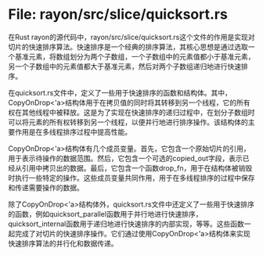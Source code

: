 # File: rayon/src/slice/quicksort.rs

在Rust rayon的源代码中，rayon/src/slice/quicksort.rs这个文件的作用是实现对切片的快速排序算法。快速排序是一个经典的排序算法，其核心思想是通过选取一个基准元素，将数组划分为两个子数组，一个子数组中的元素值都小于基准元素，另一个子数组中的元素值都大于基准元素，然后对两个子数组递归地进行快速排序。

在quicksort.rs文件中，定义了一些用于快速排序的函数和结构体。其中，CopyOnDrop<'a>结构体用于在拷贝值的同时将其转移到另一个线程，它的所有权在其他线程中被释放。这是为了实现在快速排序的递归过程中，在划分子数组时可以将元素的所有权转移到另一个线程，以便并行地进行排序操作。该结构体的主要作用是在多线程排序过程中提高性能。

CopyOnDrop<'a>结构体有几个成员变量。首先，它包含一个原始切片的引用，用于表示待操作的数据范围。然后，它包含一个可选的copied_out字段，表示已经从引用中拷贝出的数据。最后，它包含一个函数drop_fn，用于在结构体被销毁时执行一些特定的操作。这些成员变量共同作用，用于在多线程排序的过程中保存和传递需要操作的数据。

除了CopyOnDrop<'a>结构体外，quicksort.rs文件中还定义了一些用于快速排序的函数，例如quicksort_parallel函数用于并行地进行快速排序，quicksort_internal函数用于递归地进行快速排序的内部实现，等等。这些函数一起完成了对切片的快速排序操作。它们通过使用CopyOnDrop<'a>结构体来实现快速排序算法的并行化和数据传递。

